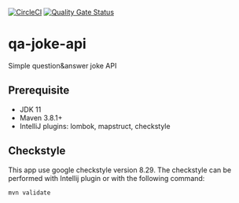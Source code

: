 [![CircleCI](https://circleci.com/gh/FrankyBBoy/qa-joke-api/tree/main.svg?style=svg)](https://circleci.com/gh/FrankyBBoy/qa-joke-api/tree/main)
[![Quality Gate Status](https://sonarcloud.io/api/project_badges/measure?project=FrankyBBoy_qa-joke-api&metric=alert_status)](https://sonarcloud.io/dashboard?id=FrankyBBoy_qa-joke-api)

# qa-joke-api
Simple question&amp;answer joke API

## Prerequisite
- JDK 11
- Maven 3.8.1+
- IntelliJ plugins: lombok, mapstruct, checkstyle

## Checkstyle
This app use google checkstyle version 8.29. The checkstyle can be performed with Intellij plugin or with the following command:
```
mvn validate
```
